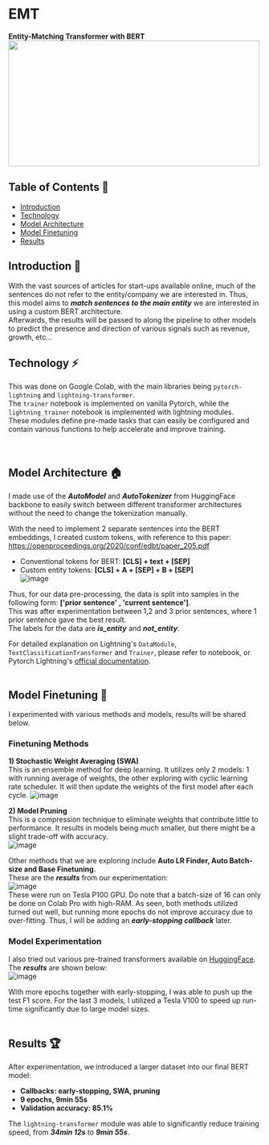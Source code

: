 # EMT
**Entity-Matching Transformer with BERT**  
<img src='https://user-images.githubusercontent.com/77097236/119448365-d18ca700-bd63-11eb-8522-efa3766e2fff.png' width="500" height="250">


## Table of Contents 📝
* [Introduction](#Introduction-) 
* [Technology](#Technology-)
* [Model Architecture](#model-architecture-)
* [Model Finetuning](#model-finetuning-)
* [Results](#results-)


## Introduction 🔰
With the vast sources of articles for start-ups available online, much of the sentences do not refer to the entity/company we are interested in. Thus, this model aims to **_match sentences to the main entity_** we are interested in using a custom BERT architecture.   
Afterwards, the results will be passed to along the pipeline to other models to predict the presence and direction of various signals such as revenue, growth, etc...
<br/>

## Technology ⚡
This was done on Google Colab, with the main libraries being `pytorch-lightning` and `lightning-transformer`.  
The `trainer` notebook is implemented on vanilla Pytorch, while the `lightning_trainer` notebook is implemented with lightning modules.  
These modules define pre-made tasks that can easily be configured and contain various functions to help accelerate and improve training.  
<br/>
<br/>

## Model Architecture 🏠
I made use of the **_AutoModel_** and **_AutoTokenizer_** from HuggingFace backbone to easily switch between different transformer architectures without the need to change the tokenization manually.

With the need to implement 2 separate sentences into the BERT embeddings, I created custom tokens, with reference to this paper:
https://openproceedings.org/2020/conf/edbt/paper_205.pdf
- Conventional tokens for BERT: **[CLS] + text + [SEP]**
- Custom entity tokens: **[CLS] + A + [SEP] + B + [SEP]**  
![image](https://user-images.githubusercontent.com/77097236/119447935-3562a000-bd63-11eb-987b-c9ea735e96f0.png)

Thus, for our data pre-processing, the data is split into samples in the following form: **['prior sentence' , 'current sentence']**.  
This was after experimentation between 1,2 and 3 prior sentences, where 1 prior sentence gave the best result.  
The labels for the data are **_is_entity_** and **_not_entity_**.

For detailed explanation on Lightning's `DataModule`, `TextClassificationTransformer` and `Trainer`, please refer to notebook, or Pytorch Lightning's [official documentation](https://pytorch-lightning.readthedocs.io/en/latest/).
<br/>
<br/>

## Model Finetuning 🔌
I experimented with various methods and models, results will be shared below.

### Finetuning Methods
**1) Stochastic Weight Averaging (SWA)**  
  This is an ensemble method for deep learning. It utilizes only 2 models: 1 with running average of weights, the other exploring with cyclic learning rate scheduler. It will then update the weights of the first model after each cycle.
  ![image](https://user-images.githubusercontent.com/77097236/119450611-c0916500-bd66-11eb-92c3-d56e79845da4.png)

**2) Model Pruning**  
  This is a compression technique to eliminate weights that contribute little to performance. It results in models being much smaller, but there might be a slight trade-off with accuracy.  
  ![image](https://user-images.githubusercontent.com/77097236/119450717-ea4a8c00-bd66-11eb-8334-95077a2c80ab.png)  

Other methods that we are exploring include **Auto LR Finder, Auto Batch-size and Base Finetuning**.  
These are the **_results_** from our experimentation:  
![image](https://user-images.githubusercontent.com/77097236/119451144-7eb4ee80-bd67-11eb-81d7-0bdeb492d3dd.png)    
These were run on Tesla P100 GPU. Do note that a batch-size of 16 can only be done on Colab Pro with high-RAM. As seen, both methods utilized turned out well, but running more epochs do not improve accuracy due to over-fitting. Thus, I will be adding an **_early-stopping callback_** later.  

### Model Experimentation
I also tried out various pre-trained transformers available on [HuggingFace](https://huggingface.co/transformers/pretrained_models.html).  
The **_results_** are shown below:  
![image](https://user-images.githubusercontent.com/77097236/119455808-8b881100-bd6c-11eb-981e-8aa95ded542c.png)

With more epochs together with early-stopping, I was able to push up the test F1 score. For the last 3 models, I utilized a Tesla V100 to speed up run-time significantly due to large model sizes.
<br/>
<br/>

## Results 🏆
After experimentation, we introduced a larger dataset into our final BERT model:
- **Callbacks: early-stopping, SWA, pruning**
- **9 epochs, 9min 55s**
- **Validation accuracy: 85.1%**

The `lightning-transformer` module was able to significantly reduce training speed, from **_34min 12s_** to **_9min 55s_**.

